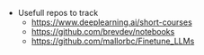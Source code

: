 - Usefull repos to track
  - https://www.deeplearning.ai/short-courses
  - https://github.com/brevdev/notebooks
  - https://github.com/mallorbc/Finetune_LLMs
